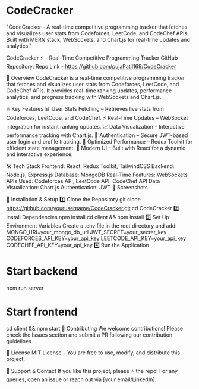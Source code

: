 # CodeCracker
"CodeCracker - A real-time competitive programming tracker that fetches and visualizes user stats from Codeforces, LeetCode, and CodeChef APIs. Built with MERN stack, WebSockets, and Chart.js for real-time updates and analytics."

CodeCracker ⚡ – Real-Time Competitive Programming Tracker
GitHub Repository: Repo Link - https://github.com/pujaPatil169/CodeCracker

🚀 Overview
CodeCracker is a real-time competitive programming tracker that fetches and visualizes user stats from Codeforces, LeetCode, and CodeChef APIs. It provides real-time ranking updates, performance analytics, and progress tracking with WebSockets and Chart.js.

🔥 Key Features
📊 User Stats Fetching – Retrieves live stats from Codeforces, LeetCode, and CodeChef.
⚡ Real-Time Updates – WebSocket integration for instant ranking updates.
📈 Data Visualization – Interactive performance tracking with Chart.js.
🔐 Authentication – Secure JWT-based user login and profile tracking.
🚀 Optimized Performance – Redux Toolkit for efficient state management.
🎨 Modern UI – Built with React for a dynamic and interactive experience.

🛠 Tech Stack
Frontend: React, Redux Toolkit, TailwindCSS
Backend: Node.js, Express.js
Database: MongoDB
Real-Time Features: WebSockets
APIs Used: Codeforces API, LeetCode API, CodeChef API
Data Visualization: Chart.js
Authentication: JWT
📸 Screenshots

🚀 Installation & Setup
1️⃣ Clone the Repository
git clone https://github.com/yourusername/CodeCracker.git
cd CodeCracker
2️⃣ Install Dependencies
npm install
cd client && npm install
3️⃣ Set Up Environment Variables
Create a .env file in the root directory and add:
MONGO_URI=your_mongo_db_url
JWT_SECRET=your_secret_key
CODEFORCES_API_KEY=your_api_key
LEETCODE_API_KEY=your_api_key
CODECHEF_API_KEY=your_api_key
4️⃣ Run the Application

# Start backend
npm run server  

# Start frontend
cd client && npm start
🚀 Contributing
We welcome contributions! Please check the Issues section and submit a PR following our contribution guidelines.

📜 License
MIT License - You are free to use, modify, and distribute this project.

🌟 Support & Contact
If you like this project, please ⭐ the repo! For any queries, open an issue or reach out via [your email/LinkedIn].



